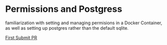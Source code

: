 # Permissions and Postgress

familiarization with setting and managing permisions in a Docker Container, as well as setting up postgres rather than the default sqlite. 

[First Submit PR](https://github.com/MasonChance/drf-permissions-postgres/pull/1)